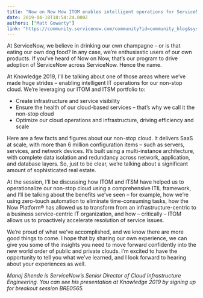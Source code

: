 ```yaml
---
title: "Now on Now How ITOM enables intelligent operations for ServiceNows nonstop cloud  Join the Breakout at Knowledge "
date: 2019-04-18T18:54:24.000Z
authors: ["Matt Gowarty"]
link: "https://community.servicenow.com/community?id=community_blog&sys_id=9396bd07db7c330cfece0b55ca961906"
---
```

<p>At ServiceNow, we believe in drinking our own champagne – or is that eating our own dog food? In any case, we’re enthusiastic users of our own products. If you’ve heard of Now on Now, that’s our program to drive adoption of ServiceNow across ServiceNow. Hence the name.</p>
<p>At Knowledge 2019, I’ll be talking about one of those areas where we’ve made huge strides – enabling intelligent IT operations for our non-stop cloud. We’re leveraging our ITOM and ITSM portfolio to:</p>
<ul><li>Create infrastructure and service visibility</li><li>Ensure the health of our cloud-based services – that’s why we call it the non-stop cloud</li><li>Optimize our cloud operations and infrastructure, driving efficiency and scale</li></ul>
<p>Here are a few facts and figures about our non-stop cloud. It delivers SaaS at scale, with more than 6 million configuration items – such as servers, services, and network devices. It’s built using a multi-instance architecture, with complete data isolation and redundancy across network, application, and database layers. So, just to be clear, we’re talking about a significant amount of sophisticated real estate.</p>
<p>At the session, I’ll be discussing how ITOM and ITSM have helped us to operationalize our non-stop cloud using a comprehensive ITIL framework, and I’ll be talking about the benefits we’ve seen – for example, how we’re using zero-touch automation to eliminate time-consuming tasks, how the Now Platform® has allowed us to transform from an infrastructure-centric to a business service-centric IT organization, and how – critically – ITOM allows us to proactively accelerate resolution of service issues.</p>
<p>We’re proud of what we’ve accomplished, and we know there are more good things to come. I hope that by sharing our own experience, we can give you some of the insights you need to move forward confidently into the new world order of public and private clouds. I’m excited to have the opportunity to tell you what we’ve learned, and I look forward to hearing about your experiences as well.</p>
<p><em>Manoj Shende is ServiceNow’s Senior Director of Cloud Infrastructure Engineering. You can see his presentation at Knowledge 2019 by signing up for breakout session BRE0565.</em></p>